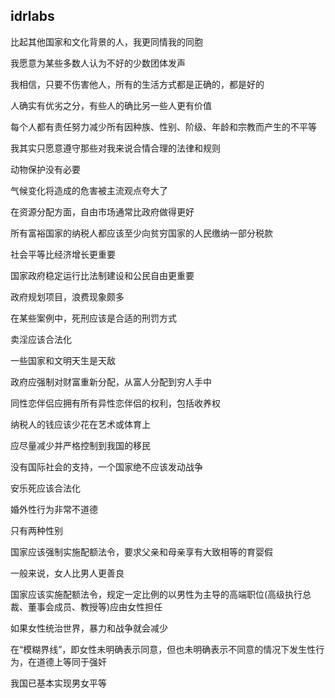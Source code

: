 ## idrlabs

比起其他国家和文化背景的人，我更同情我的同胞

我愿意为某些多数人认为不好的少数团体发声

我相信，只要不伤害他人，所有的生活方式都是正确的，都是好的

人确实有优劣之分，有些人的确比另一些人更有价值

每个人都有责任努力减少所有因种族、性别、阶级、年龄和宗教而产生的不平等

我其实只愿意遵守那些对我来说合情合理的法律和规则

动物保护没有必要

气候变化将造成的危害被主流观点夸大了

在资源分配方面，自由市场通常比政府做得更好

所有富裕国家的纳税人都应该至少向贫穷国家的人民缴纳一部分税款

社会平等比经济增长更重要

国家政府稳定运行比法制建设和公民自由更重要

政府规划项目，浪费现象颇多

在某些案例中，死刑应该是合适的刑罚方式

卖淫应该合法化

一些国家和文明天生是天敌

政府应强制对财富重新分配，从富人分配到穷人手中

同性恋伴侣应拥有所有异性恋伴侣的权利，包括收养权

纳税人的钱应该少花在艺术或体育上

应尽量减少并严格控制到我国的移民

没有国际社会的支持，一个国家绝不应该发动战争

安乐死应该合法化

婚外性行为非常不道德

只有两种性别

国家应该强制实施配额法令，要求父亲和母亲享有大致相等的育婴假

一般来说，女人比男人更善良

国家应该实施配额法令，规定一定比例的以男性为主导的高端职位(高级执行总裁、董事会成员、教授等)应由女性担任

如果女性统治世界，暴力和战争就会减少

在“模糊界线”，即女性未明确表示同意，但也未明确表示不同意的情况下发生性行为，在道德上等同于强奸

我国已基本实现男女平等


